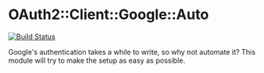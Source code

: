 # OAuth2::Client::Google::Auto

[![Build Status](https://travis-ci.org/nicqrocks/perl6-oauth2-client-google-auto.svg?branch=master)](https://travis-ci.org/nicqrocks/perl6-oauth2-client-google-auto)

Google's authentication takes a while to write, so why not automate it? This module will try to make the setup as easy as possible.
